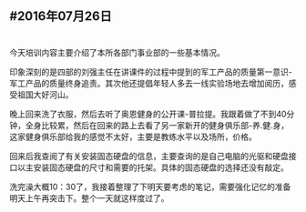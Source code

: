 #2016年07月26日
---
#
今天培训内容主要介绍了本所各部门事业部的一些基本情况。

印象深刻的是四部的刘强主任在讲课件的过程中提到的军工产品的质量第一意识-军工产品的质量终身追责。其次他还提倡年轻人多去一线实验场地去增加阅历，感受祖国大好河山。

晚上回来洗了衣服，然后去听了奥恩健身的公开课-普拉提。我跟着做了不到40分钟，全身比较累，然后在回来的路上去看了另一家新开的健身俱乐部-养.健.身，这家健身俱乐部给我的感觉不太好，主要是教练水平以及场所，价格。

回来后我查阅了有关安装固态硬盘的信息，主要查询的是自己电脑的光驱和硬盘接口以主安装固态硬盘的尺寸和需要的托架。具体的固态硬盘的选择还没有敲定。

洗完澡大概10：30了，我接着整理了下明天要考虑的笔记，需要强化记忆的准备明天上午再突击下。整个一天就这样度过了。